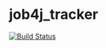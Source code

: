 # job4j_tracker

[![Build Status](https://travis-ci.com/lenarsharipov/job4j_tracker.svg?branch=master)](https://travis-ci.com/lenarsharipov/job4j_tracker)
